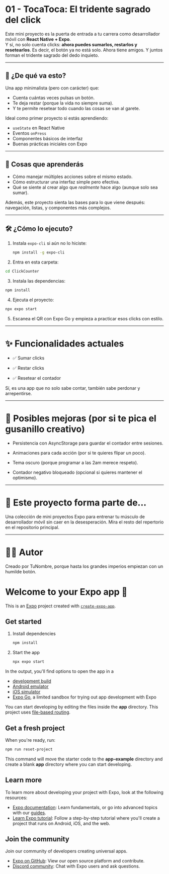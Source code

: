# 01 - TocaToca: El tridente sagrado del click

Este mini proyecto es la puerta de entrada a tu carrera como desarrollador móvil con **React Native + Expo**.  
Y sí, no solo cuenta clicks: **ahora puedes sumarlos, restarlos y resetearlos**. Es decir, el botón ya no está solo. Ahora tiene amigos. Y juntos forman el tridente sagrado del dedo inquieto.

---

## 🎯 ¿De qué va esto?

Una app minimalista (pero con carácter) que:

- Cuenta cuántas veces pulsas un botón.
- Te deja restar (porque la vida no siempre suma).
- Y te permite resetear todo cuando las cosas se van al garete.

Ideal como primer proyecto si estás aprendiendo:

- `useState` en React Native
- Eventos `onPress`
- Componentes básicos de interfaz
- Buenas prácticas iniciales con Expo

---

## 🧠 Cosas que aprenderás

- Cómo manejar múltiples acciones sobre el mismo estado.
- Cómo estructurar una interfaz simple pero efectiva.
- Qué se siente al crear algo que *realmente* hace algo (aunque solo sea sumar).

Además, este proyecto sienta las bases para lo que viene después: navegación, listas, y componentes más complejos.

---

## 🛠️ ¿Cómo lo ejecuto?

1. Instala `expo-cli` si aún no lo hiciste:

   ```bash
   npm install -g expo-cli
   ```
2. Entra en esta carpeta:

```bash
cd ClickCounter
```

3. Instala las dependencias:

```bash
npm install
```

4. Ejecuta el proyecto: 

```bash
npx expo start
```

5. Escanea el QR con Expo Go y empieza a practicar esos clicks con estilo.




---

# ✨ Funcionalidades actuales

- ✅ Sumar clicks

- ✅ Restar clicks

- ✅ Resetear el contador


Sí, es una app que no solo sabe contar, también sabe perdonar y arrepentirse.


---

# 🔮 Posibles mejoras (por si te pica el gusanillo creativo)

- Persistencia con AsyncStorage para guardar el contador entre sesiones.

- Animaciones para cada acción (por si te quieres flipar un poco).

- Tema oscuro (porque programar a las 2am merece respeto).

- Contador negativo bloqueado (opcional si quieres mantener el optimismo).



---

# 📁 Este proyecto forma parte de...

Una colección de mini proyectos Expo para entrenar tu músculo de desarrollador móvil sin caer en la desesperación.
Mira el resto del repertorio en el repositorio principal.


---

# 👨‍💻 Autor

Creado por TuNombre, porque hasta los grandes imperios empiezan con un humilde botón.




# Welcome to your Expo app 👋

This is an [Expo](https://expo.dev) project created with [`create-expo-app`](https://www.npmjs.com/package/create-expo-app).

## Get started

1. Install dependencies

   ```bash
   npm install
   ```

2. Start the app

   ```bash
   npx expo start
   ```

In the output, you'll find options to open the app in a

- [development build](https://docs.expo.dev/develop/development-builds/introduction/)
- [Android emulator](https://docs.expo.dev/workflow/android-studio-emulator/)
- [iOS simulator](https://docs.expo.dev/workflow/ios-simulator/)
- [Expo Go](https://expo.dev/go), a limited sandbox for trying out app development with Expo

You can start developing by editing the files inside the **app** directory. This project uses [file-based routing](https://docs.expo.dev/router/introduction).

## Get a fresh project

When you're ready, run:

```bash
npm run reset-project
```

This command will move the starter code to the **app-example** directory and create a blank **app** directory where you can start developing.

## Learn more

To learn more about developing your project with Expo, look at the following resources:

- [Expo documentation](https://docs.expo.dev/): Learn fundamentals, or go into advanced topics with our [guides](https://docs.expo.dev/guides).
- [Learn Expo tutorial](https://docs.expo.dev/tutorial/introduction/): Follow a step-by-step tutorial where you'll create a project that runs on Android, iOS, and the web.

## Join the community

Join our community of developers creating universal apps.

- [Expo on GitHub](https://github.com/expo/expo): View our open source platform and contribute.
- [Discord community](https://chat.expo.dev): Chat with Expo users and ask questions.
